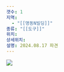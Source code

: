 ```yaml
---
갯수: 1
지역:
  - "[[명동N빌딩]]"
종류: "[[도구]]"
위치: 
상세위치: 
설명: 2024.08.17 파견
---
```

![](http://192.168.50.22/images/240817_IMG_0122.jpg)